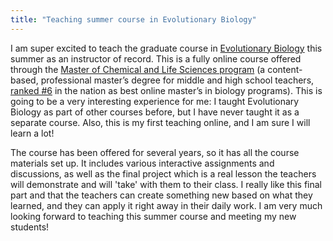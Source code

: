 ```yaml
---
title: "Teaching summer course in Evolutionary Biology"
---
```

I am super excited to teach the graduate course in [Evolutionary Biology](https://oes.umd.edu/graduates-post-baccalaureates-professionals/professional-graduate-programs/master-chemical-life-sciences-mclfs/advising-plan-study-mclfs#CLFS609J) this summer as an instructor of record. This is a fully online course offered through the [Master of Chemical and Life Sciences program](https://oes.umd.edu/graduates-post-baccalaureates-professionals/professional-graduate-programs/master-chemical-life-sciences-mclfs?utm_medium=display&utm_source=linkedin&utm_campaign=oes_mclfs&utm_content=mclfs_display&utm_medium=paid_search&utm_source=google&utm_campaign=oes_mclfs&utm_content=mclfs_search&gclid=Cj0KCQjw19DlBRCSARIsAOnfRehbFayBrGjDxdjTOXcbbEoUtB_YH1qfzXTbt15jorhoZ_3kD8vGa_waAq7AEALw_wcB) <!--more--> (a content-based, professional master’s degree for middle and high school teachers, [ranked #6](https://www.guidetoonlineschools.com/degrees/masters-biology) in the nation as best online master’s in biology programs). This is going to be a very interesting experience for me: I taught Evolutionary Biology as part of other courses before, but I have never taught it as a separate course. Also, this is my first teaching online, and I am sure I will learn a lot!

The course has been offered for several years, so it has all the course materials set up. It includes various interactive assignments and discussions, as well as the final project which is a real lesson the teachers will demonstrate and will 'take' with them to their class. I really like this final part and that the teachers can create something new based on what they learned, and they can apply it right away in their daily work. I am very much looking forward to teaching this summer course and meeting my new students!